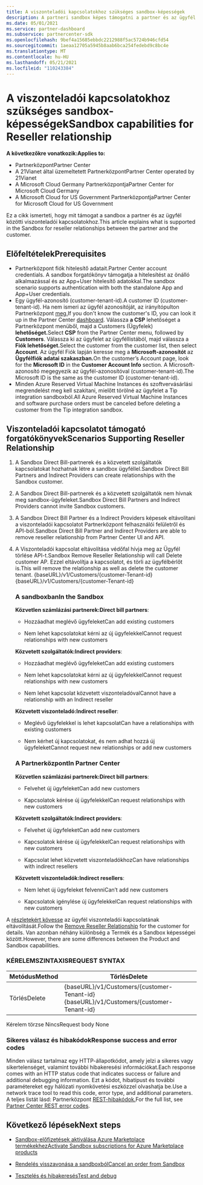 ```yaml
---
title: A viszonteladói kapcsolatokhoz szükséges sandbox-képességek
description: A partneri sandbox képes támogatni a partner és az ügyfél közötti kapcsolatokat
ms.date: 05/01/2021
ms.service: partner-dashboard
ms.subservice: partnercenter-sdk
ms.openlocfilehash: 9bef4a15685ebbdc2212988f5ac5724b946cfd54
ms.sourcegitcommit: 1aeaa12705a5945b8aab6bca254fedebd9c8bc4e
ms.translationtype: MT
ms.contentlocale: hu-HU
ms.lasthandoff: 05/21/2021
ms.locfileid: "110243384"
---
```

# <a name="sandbox-capabilities-for-reseller-relationship"></a><span data-ttu-id="cf600-103">A viszonteladói kapcsolatokhoz szükséges sandbox-képességek</span><span class="sxs-lookup"><span data-stu-id="cf600-103">Sandbox capabilities for Reseller relationship</span></span>

<span data-ttu-id="cf600-104">**A következőkre vonatkozik:**</span><span class="sxs-lookup"><span data-stu-id="cf600-104">**Applies to:**</span></span>

- <span data-ttu-id="cf600-105">Partnerközpont</span><span class="sxs-lookup"><span data-stu-id="cf600-105">Partner Center</span></span>
- <span data-ttu-id="cf600-106">A 21Vianet által üzemeltetett Partnerközpont</span><span class="sxs-lookup"><span data-stu-id="cf600-106">Partner Center operated by 21Vianet</span></span>
- <span data-ttu-id="cf600-107">A Microsoft Cloud Germany Partnerközpontja</span><span class="sxs-lookup"><span data-stu-id="cf600-107">Partner Center for Microsoft Cloud Germany</span></span>
- <span data-ttu-id="cf600-108">A Microsoft Cloud for US Government Partnerközpontja</span><span class="sxs-lookup"><span data-stu-id="cf600-108">Partner Center for Microsoft Cloud for US Government</span></span>

<span data-ttu-id="cf600-109">Ez a cikk ismerteti, hogy mit támogat a sandbox a partner és az ügyfél közötti viszonteladói kapcsolatokhoz.</span><span class="sxs-lookup"><span data-stu-id="cf600-109">This article explains what is supported in the Sandbox for reseller relationships between the partner and the customer.</span></span> 

## <a name="prerequisites"></a><span data-ttu-id="cf600-110">Előfeltételek</span><span class="sxs-lookup"><span data-stu-id="cf600-110">Prerequisites</span></span>

- <span data-ttu-id="cf600-111">Partnerközpont fiók hitelesítő adatait.</span><span class="sxs-lookup"><span data-stu-id="cf600-111">Partner Center account credentials.</span></span> <span data-ttu-id="cf600-112">A sandbox forgatókönyv támogatja a hitelesítést az önálló alkalmazással és az App+User hitelesítő adatokkal.</span><span class="sxs-lookup"><span data-stu-id="cf600-112">The sandbox scenario supports authentication with both the standalone App and App+User credentials.</span></span>
- <span data-ttu-id="cf600-113">Egy ügyfél-azonosító (customer-tenant-id).</span><span class="sxs-lookup"><span data-stu-id="cf600-113">A customer ID (customer-tenant-id).</span></span> <span data-ttu-id="cf600-114">Ha nem ismeri az ügyfél azonosítóját, az irányítópulton Partnerközpont [meg.](https://partner.microsoft.com/dashboard/home)</span><span class="sxs-lookup"><span data-stu-id="cf600-114">If you don't know the customer's ID, you can look it up in the Partner Center [dashboard](https://partner.microsoft.com/dashboard/home).</span></span> <span data-ttu-id="cf600-115">Válassza **a CSP** lehetőséget a Partnerközpont menüből, majd a Customers (Ügyfelek) **lehetőséget.**</span><span class="sxs-lookup"><span data-stu-id="cf600-115">Select **CSP** from the Partner Center menu, followed by **Customers**.</span></span> <span data-ttu-id="cf600-116">Válassza ki az ügyfelet az ügyféllistából, majd válassza a **Fiók lehetőséget.**</span><span class="sxs-lookup"><span data-stu-id="cf600-116">Select the customer from the customer list, then select **Account**.</span></span> <span data-ttu-id="cf600-117">Az ügyfél Fiók lapján keresse meg a **Microsoft-azonosítót** az **Ügyfélfiók adatai szakaszban.**</span><span class="sxs-lookup"><span data-stu-id="cf600-117">On the customer’s Account page, look for the **Microsoft ID** in the **Customer Account Info** section.</span></span> <span data-ttu-id="cf600-118">A Microsoft-azonosító megegyezik az ügyfél-azonosítóval (customer-tenant-id).</span><span class="sxs-lookup"><span data-stu-id="cf600-118">The Microsoft ID is the same as the customer ID (customer-tenant-id).</span></span>
- <span data-ttu-id="cf600-119">Minden Azure Reserved Virtual Machine Instances és szoftvervásárlási megrendelést meg kell szakítani, mielőtt törölné az ügyfelet a Tip integration sandboxból.</span><span class="sxs-lookup"><span data-stu-id="cf600-119">All Azure Reserved Virtual Machine Instances and software purchase orders must be canceled before deleting a customer from the Tip integration sandbox.</span></span>

## <a name="scenarios-supporting-reseller-relationship"></a><span data-ttu-id="cf600-120">Viszonteladói kapcsolatot támogató forgatókönyvek</span><span class="sxs-lookup"><span data-stu-id="cf600-120">Scenarios Supporting Reseller Relationship</span></span>

1.  <span data-ttu-id="cf600-121">A Sandbox Direct Bill-partnerek és a közvetett szolgáltatók kapcsolatokat hozhatnak létre a sandbox ügyféllel.</span><span class="sxs-lookup"><span data-stu-id="cf600-121">Sandbox Direct Bill Partners and Indirect Providers can create relationships with the Sandbox customer.</span></span> 
2.  <span data-ttu-id="cf600-122">A Sandbox Direct Bill-partnerek és a közvetett szolgáltatók nem hívnak meg sandbox-ügyfeleket.</span><span class="sxs-lookup"><span data-stu-id="cf600-122">Sandbox Direct Bill Partners and Indirect Providers cannot invite Sandbox customers.</span></span>

3. <span data-ttu-id="cf600-123">A Sandbox Direct Bill Partner és a Indirect Providers képesek eltávolítani a viszonteladói kapcsolatot Partnerközpont felhasználói felületről és API-ból.</span><span class="sxs-lookup"><span data-stu-id="cf600-123">Sandbox Direct Bill Partner and Indirect Providers are able to remove reseller relationship from Partner Center UI and API.</span></span>

4. <span data-ttu-id="cf600-124">A Viszonteladói kapcsolat eltávolítása védőfal hívja meg az Ügyfél törlése API-t.</span><span class="sxs-lookup"><span data-stu-id="cf600-124">Sandbox Remove Reseller Relationship will call Delete customer AP.</span></span> <span data-ttu-id="cf600-125">Ezzel eltávolítja a kapcsolatot, és törli az ügyfélbérlőt is.</span><span class="sxs-lookup"><span data-stu-id="cf600-125">This will remove the relationship as well as delete the customer tenant.</span></span> <span data-ttu-id="cf600-126">{baseURL}/v1/Customers/{customer-Tenant-id}</span><span class="sxs-lookup"><span data-stu-id="cf600-126">{baseURL}/v1/Customers/{customer-Tenant-id}</span></span>


    ### <a name="in-the-sandbox"></a><span data-ttu-id="cf600-127">A sandboxban</span><span class="sxs-lookup"><span data-stu-id="cf600-127">In the Sandbox</span></span>

    <span data-ttu-id="cf600-128">**Közvetlen számlázási partnerek:**</span><span class="sxs-lookup"><span data-stu-id="cf600-128">**Direct bill partners**:</span></span>

    - <span data-ttu-id="cf600-129">Hozzáadhat meglévő ügyfeleket</span><span class="sxs-lookup"><span data-stu-id="cf600-129">Can add existing customers</span></span>

    - <span data-ttu-id="cf600-130">Nem lehet kapcsolatokat kérni az új ügyfelekkel</span><span class="sxs-lookup"><span data-stu-id="cf600-130">Cannot request relationships with new customers</span></span>

    <span data-ttu-id="cf600-131">**Közvetett szolgáltatók:**</span><span class="sxs-lookup"><span data-stu-id="cf600-131">**Indirect providers**:</span></span>

    - <span data-ttu-id="cf600-132">Hozzáadhat meglévő ügyfeleket</span><span class="sxs-lookup"><span data-stu-id="cf600-132">Can add existing customers</span></span>

    - <span data-ttu-id="cf600-133">Nem lehet kapcsolatokat kérni az új ügyfelekkel</span><span class="sxs-lookup"><span data-stu-id="cf600-133">Cannot request relationships with new customers</span></span>

    - <span data-ttu-id="cf600-134">Nem lehet kapcsolat közvetett viszonteladóval</span><span class="sxs-lookup"><span data-stu-id="cf600-134">Cannot have a relationship with an Indirect reseller</span></span>

    <span data-ttu-id="cf600-135">**Közvetett viszonteladó:**</span><span class="sxs-lookup"><span data-stu-id="cf600-135">**Indirect reseller**:</span></span> 

    -   <span data-ttu-id="cf600-136">Meglévő ügyfelekkel is lehet kapcsolat</span><span class="sxs-lookup"><span data-stu-id="cf600-136">Can have a relationships with existing customers</span></span>

    -   <span data-ttu-id="cf600-137">Nem kérhet új kapcsolatokat, és nem adhat hozzá új ügyfeleket</span><span class="sxs-lookup"><span data-stu-id="cf600-137">Cannot request new relationships or add new customers</span></span>

    ### <a name="in-partner-center"></a><span data-ttu-id="cf600-138">A Partnerközpont</span><span class="sxs-lookup"><span data-stu-id="cf600-138">In Partner Center</span></span>

    <span data-ttu-id="cf600-139">**Közvetlen számlázási partnerek:**</span><span class="sxs-lookup"><span data-stu-id="cf600-139">**Direct bill partners**:</span></span>

    -   <span data-ttu-id="cf600-140">Felvehet új ügyfeleket</span><span class="sxs-lookup"><span data-stu-id="cf600-140">Can add new customers</span></span>

    -   <span data-ttu-id="cf600-141">Kapcsolatok kérése új ügyfelekkel</span><span class="sxs-lookup"><span data-stu-id="cf600-141">Can request relationships with new customers</span></span>

    <span data-ttu-id="cf600-142">**Közvetett szolgáltatók:**</span><span class="sxs-lookup"><span data-stu-id="cf600-142">**Indirect providers**:</span></span>

    -   <span data-ttu-id="cf600-143">Felvehet új ügyfeleket</span><span class="sxs-lookup"><span data-stu-id="cf600-143">Can add new customers</span></span>

    -   <span data-ttu-id="cf600-144">Kapcsolatok kérése új ügyfelekkel</span><span class="sxs-lookup"><span data-stu-id="cf600-144">Can request relationships with new customers</span></span>

    -   <span data-ttu-id="cf600-145">Kapcsolat lehet közvetett viszonteladókhoz</span><span class="sxs-lookup"><span data-stu-id="cf600-145">Can have relationships with indirect resellers</span></span>

    <span data-ttu-id="cf600-146">**Közvetett viszonteladók:**</span><span class="sxs-lookup"><span data-stu-id="cf600-146">**Indirect resellers**:</span></span>

    -   <span data-ttu-id="cf600-147">Nem lehet új ügyfeleket felvenni</span><span class="sxs-lookup"><span data-stu-id="cf600-147">Can’t add new customers</span></span>

    -   <span data-ttu-id="cf600-148">Kapcsolatok igénylése új ügyfelekkel</span><span class="sxs-lookup"><span data-stu-id="cf600-148">Can request relationships with new customers</span></span>


<span data-ttu-id="cf600-149">A [részletekért kövesse](remove-a-reseller-relationship-with-a-customer.md) az ügyfél viszonteladói kapcsolatának eltávolítását.</span><span class="sxs-lookup"><span data-stu-id="cf600-149">Follow the [Remove Reseller Relationship](remove-a-reseller-relationship-with-a-customer.md) for the customer for details.</span></span> <span data-ttu-id="cf600-150">Van azonban néhány különbség a Termék és a Sandbox képességei között.</span><span class="sxs-lookup"><span data-stu-id="cf600-150">However, there are some differences between the Product and Sandbox capabilities.</span></span>

### <a name="request-syntax"></a><span data-ttu-id="cf600-151">KÉRELEMSZINTAXIS</span><span class="sxs-lookup"><span data-stu-id="cf600-151">REQUEST SYNTAX</span></span>

|<span data-ttu-id="cf600-152">**Metódus**</span><span class="sxs-lookup"><span data-stu-id="cf600-152">**Method**</span></span>|<span data-ttu-id="cf600-153">**Törlés**</span><span class="sxs-lookup"><span data-stu-id="cf600-153">**Delete**</span></span>|
|-------------|------------|
|<span data-ttu-id="cf600-154">Törlés</span><span class="sxs-lookup"><span data-stu-id="cf600-154">Delete</span></span>|<span data-ttu-id="cf600-155">{baseURL}/v1/Customers/{customer-Tenant-id}</span><span class="sxs-lookup"><span data-stu-id="cf600-155">{baseURL}/v1/Customers/{customer-Tenant-id}</span></span> |

<span data-ttu-id="cf600-156">Kérelem törzse Nincs</span><span class="sxs-lookup"><span data-stu-id="cf600-156">Request body None</span></span>

### <a name="response-success-and-error-codes"></a><span data-ttu-id="cf600-157">Sikeres válasz és hibakódok</span><span class="sxs-lookup"><span data-stu-id="cf600-157">Response success and error codes</span></span>

<span data-ttu-id="cf600-158">Minden válasz tartalmaz egy HTTP-állapotkódot, amely jelzi a sikeres vagy sikertelenséget, valamint további hibakeresési információkat.</span><span class="sxs-lookup"><span data-stu-id="cf600-158">Each response comes with an HTTP status code that indicates success or failure and additional debugging information.</span></span> <span data-ttu-id="cf600-159">Ezt a kódot, hibatípust és további paramétereket egy hálózati nyomkövetési eszközzel olvashatja be.</span><span class="sxs-lookup"><span data-stu-id="cf600-159">Use a network trace tool to read this code, error type, and additional parameters.</span></span> <span data-ttu-id="cf600-160">A teljes listát lásd: Partnerközpont [REST-hibakódok.](./error-codes.md)</span><span class="sxs-lookup"><span data-stu-id="cf600-160">For the full list, see [Partner Center REST error codes](./error-codes.md).</span></span>

## <a name="next-steps"></a><span data-ttu-id="cf600-161">Következő lépések</span><span class="sxs-lookup"><span data-stu-id="cf600-161">Next steps</span></span>

- [<span data-ttu-id="cf600-162">Sandbox-előfizetések aktiválása Azure Marketplace termékekhez</span><span class="sxs-lookup"><span data-stu-id="cf600-162">Activate Sandbox subscriptions for Azure Marketplace products</span></span>](activate-sandbox-subscription-azure-marketplace-products.md)

- [<span data-ttu-id="cf600-163">Rendelés visszavonása a sandboxból</span><span class="sxs-lookup"><span data-stu-id="cf600-163">Cancel an order from Sandbox</span></span>](cancel-an-order-from-the-integration-sandbox.md)

- [<span data-ttu-id="cf600-164">Tesztelés és hibakeresés</span><span class="sxs-lookup"><span data-stu-id="cf600-164">Test and debug</span></span>](test-and-debug.md)
